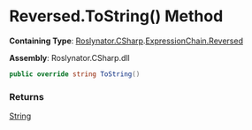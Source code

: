 # Reversed\.ToString\(\) Method

**Containing Type**: [Roslynator.CSharp](../../../README.md)\.[ExpressionChain.Reversed](../README.md)

**Assembly**: Roslynator\.CSharp\.dll

```csharp
public override string ToString()
```

### Returns

[String](https://docs.microsoft.com/en-us/dotnet/api/system.string)


